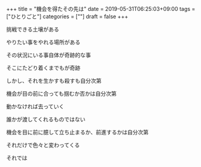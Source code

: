 +++
title = "機会を得たその先は"
date = 2019-05-31T06:25:03+09:00
tags = ["ひとりごと"]
categories = [""]
draft = false
+++

挑戦できる土壌がある

やりたい事をやれる場所がある

その状況にいる事自体が奇跡的な事

そこにたどり着くまでもが奇跡

しかし、それを生かすも殺すも自分次第

機会が目の前に合っても掴むか否かは自分次第

動かなければ去っていく

誰かが渡してくれるものではない

機会を目に前に臆して立ち止まるか、前進するかは自分次第

それだけで色々と変わってくる

それでは
